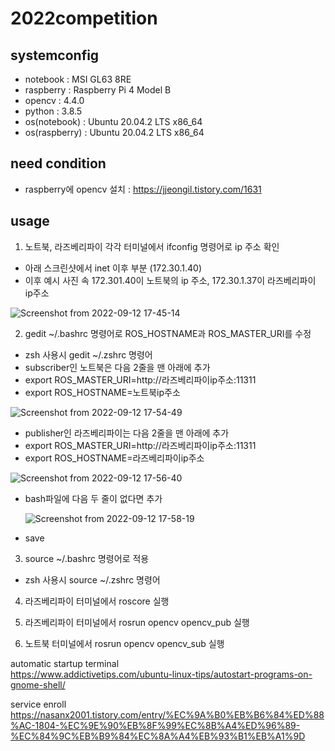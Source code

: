 # 2022competition

## systemconfig
* notebook : MSI GL63 8RE
* raspberry : Raspberry Pi 4 Model B
* opencv : 4.4.0
* python : 3.8.5
* os(notebook) : Ubuntu 20.04.2 LTS x86_64
* os(raspberry) : Ubuntu 20.04.2 LTS x86_64

## need condition
* raspberry에 opencv 설치 : https://jjeongil.tistory.com/1631
  
## usage
1. 노트북, 라즈베리파이 각각 터미널에서 ifconfig 명령어로 ip 주소 확인
  * 아래 스크린샷에서 inet 이후 부분 (172.30.1.40)
  * 이후 예시 사진 속 172.301.40이 노트북의 ip 주소, 172.30.1.37이 라즈베리파이 ip주소

![Screenshot from 2022-09-12 17-45-14](https://user-images.githubusercontent.com/52230120/189611200-3ce63097-04f4-44eb-8d5a-1e6ba4b1f258.png)

2. gedit ~/.bashrc 명령어로 ROS_HOSTNAME과 ROS_MASTER_URI를 수정
  * zsh 사용시 gedit ~/.zshrc 명령어
  * subscriber인 노트북은 다음 2줄을 맨 아래에 추가
  * export ROS_MASTER_URI=http://라즈베리파이ip주소:11311
  * export ROS_HOSTNAME=노트북ip주소
  
![Screenshot from 2022-09-12 17-54-49](https://user-images.githubusercontent.com/52230120/189613222-004482e1-9530-465f-9834-9b55d1205bf3.png)

  * publisher인 라즈베리파이는 다음 2줄을 맨 아래에 추가
  * export ROS_MASTER_URI=http://라즈베리파이ip주소:11311
  * export ROS_HOSTNAME=라즈베리파이ip주소
   
![Screenshot from 2022-09-12 17-56-40](https://user-images.githubusercontent.com/52230120/189613599-ca9642d9-e130-4d62-91ef-2ab242a373a1.png)
  
  * bash파일에 다음 두 줄이 없다면 추가
  
    ![Screenshot from 2022-09-12 17-58-19](https://user-images.githubusercontent.com/52230120/189613983-b4ee9f6a-fbb8-4ae2-98cf-82e7d8451a36.png)

  * save

3. source ~/.bashrc 명령어로 적용
  * zsh 사용시 source ~/.zshrc 명령어
 
4. 라즈베리파이 터미널에서 roscore 실행

5. 라즈베리파이 터미널에서 rosrun opencv opencv_pub 실행

6. 노트북 터미널에서 rosrun opencv opencv_sub 실행


automatic startup terminal  
https://www.addictivetips.com/ubuntu-linux-tips/autostart-programs-on-gnome-shell/

service enroll  
https://nasanx2001.tistory.com/entry/%EC%9A%B0%EB%B6%84%ED%88%AC-1804-%EC%9E%90%EB%8F%99%EC%8B%A4%ED%96%89-%EC%84%9C%EB%B9%84%EC%8A%A4%EB%93%B1%EB%A1%9D  

